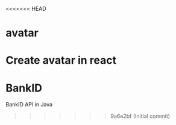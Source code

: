 <<<<<<< HEAD
# avatar
Create avatar in react
=======
# BankID
BankID API in Java
>>>>>>> 9a6e2bf (Initial commit)
